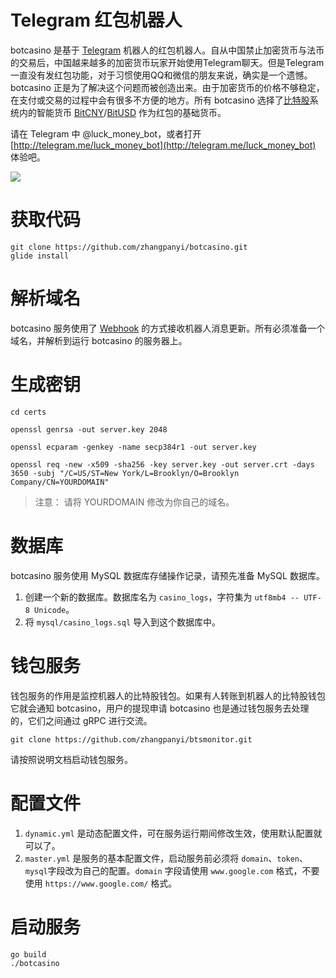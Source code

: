 # Telegram 红包机器人
botcasino 是基于 [Telegram](https://telegram.org/) 机器人的红包机器人。自从中国禁止加密货币与法币的交易后，中国越来越多的加密货币玩家开始使用Telegram聊天。但是Telegram一直没有发红包功能，对于习惯使用QQ和微信的朋友来说，确实是一个遗憾。botcasino 正是为了解决这个问题而被创造出来。由于加密货币的价格不够稳定，在支付或交易的过程中会有很多不方便的地方。所有 botcasino 选择了[比特股](https://bitshares.org/)系统内的智能货币 [BitCNY](https://coinmarketcap.com/currencies/bitcny/)/[BitUSD](https://coinmarketcap.com/currencies/bitusd/) 作为红包的基础货币。

请在 Telegram 中 @luck_money_bot，或者打开 [http://telegram.me/luck_money_bot](http://telegram.me/luck_money_bot) 体验吧。

![](http://i796.photobucket.com/albums/yy247/zhangpanyi/1_zpsuxxjuzgp.png)

# 获取代码
```
git clone https://github.com/zhangpanyi/botcasino.git
glide install
```

# 解析域名
botcasino 服务使用了 [Webhook](https://core.telegram.org/bots/api#setwebhook) 的方式接收机器人消息更新。所有必须准备一个域名，并解析到运行 botcasino 的服务器上。

# 生成密钥
```shell
cd certs

openssl genrsa -out server.key 2048

openssl ecparam -genkey -name secp384r1 -out server.key

openssl req -new -x509 -sha256 -key server.key -out server.crt -days 3650 -subj "/C=US/ST=New York/L=Brooklyn/O=Brooklyn Company/CN=YOURDOMAIN"

```
> 注意： 请将 YOURDOMAIN 修改为你自己的域名。


# 数据库
botcasino 服务使用 MySQL 数据库存储操作记录，请预先准备 MySQL 数据库。
1. 创建一个新的数据库。数据库名为 `casino_logs`，字符集为 `utf8mb4 -- UTF-8 Unicode`。
2. 将 `mysql/casino_logs.sql` 导入到这个数据库中。

# 钱包服务
钱包服务的作用是监控机器人的比特股钱包。如果有人转账到机器人的比特股钱包它就会通知 botcasino，用户的提现申请 botcasino 也是通过钱包服务去处理的，它们之间通过 gRPC 进行交流。
```
git clone https://github.com/zhangpanyi/btsmonitor.git
```
请按照说明文档启动钱包服务。

# 配置文件
1. `dynamic.yml` 是动态配置文件，可在服务运行期间修改生效，使用默认配置就可以了。
2. `master.yml` 是服务的基本配置文件，启动服务前必须将 `domain`、`token`、`mysql`字段改为自己的配置。`domain` 字段请使用 `www.google.com` 格式，不要使用 `https://www.google.com/` 格式。

# 启动服务
```
go build
./botcasino
```
